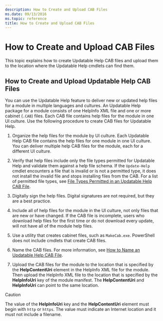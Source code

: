 ```yaml
---
description: How to Create and Upload CAB Files
ms.date: 09/13/2016
ms.topic: reference
title: How to Create and Upload CAB Files
---
```

# How to Create and Upload CAB Files

This topic explains how to create Updatable Help CAB files and upload them to the location where the
Updatable Help cmdlets can find them.

## How to Create and Upload Updatable Help CAB Files

You can use the Updatable Help feature to deliver new or updated help files for a module in multiple
languages and cultures. An Updatable Help package for a module consists of one HelpInfo XML file and
one or more cabinet (`.CAB`) files. Each CAB file contains help files for the module in one UI
culture. Use the following procedure to create CAB files for Updatable Help.

1. Organize the help files for the module by UI culture. Each Updatable Help CAB file contains the
   help files for one module in one UI culture. You can deliver multiple help CAB files for the
   module, each for a different UI culture.

1. Verify that help files include only the file types permitted for Updatable Help and validate them
   against a help file schema. If the `Update-Help` cmdlet encounters a file that is invalid or is
   not a permitted type, it does not install the invalid file and stops installing files from the
   CAB. For a list of permitted file types, see
   [File Types Permitted in an Updatable Help CAB File](./file-types-permitted-in-an-updatable-help-cab-file.md).

1. Digitally sign the help files. Digital signatures are not required, but they are a best practice.

1. Include all of help files for the module in the UI culture, not only files that are new or have
   changed. If the CAB file is incomplete, users who download help files for the first time or do
   not download every update, will not have all of the module help files.

1. Use a utility that creates cabinet files, such as `MakeCab.exe`. PowerShell does not include
   cmdlets that create CAB files.

1. Name the CAB files. For more information, see
   [How to Name an Updatable Help CAB File](./how-to-name-an-updatable-help-cab-file.md).

1. Upload the CAB files for the module to the location that is specified by the **HelpContentUri**
   element in the HelpInfo XML file for the module. Then upload the HelpInfo XML file to the
   location that is specified by the **HelpInfoUri** key of the module manifest. The
   **HelpContentUri** and **HelpInfoUri** can point to the same location.

> [!CAUTION]
> The value of the **HelpInfoUri** key and the **HelpContentUri** element must begin with `http` or
> `https`. The value must indicate an Internet location and it must not include a filename.
